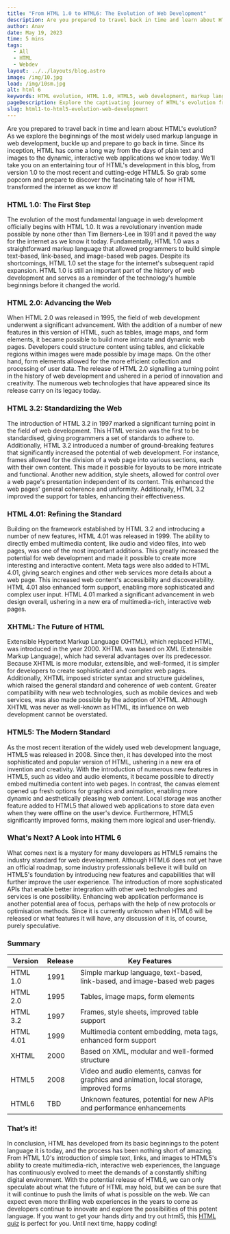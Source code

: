 ```yaml
---
title: "From HTML 1.0 to HTML6: The Evolution of Web Development"
description: Are you prepared to travel back in time and learn about HTML's evolution? Let's explore the beginnings of the most widely used markup language.
author: Anav
date: May 19, 2023
time: 5 mins
tags:
  - All
  - HTML
  - Webdev
layout: ../../layouts/blog.astro
image: /img/10.jpg
load: /img/10sm.jpg
alt: html 6
keywords: HTML evolution, HTML 1.0, HTML5, web development, markup language, Tim Berners-Lee, HTML history, HTML2.0, HTML3.2, HTML4.01, XHTML, HTML5 features, multimedia content, canvas element, local storage, web applications, HTML6 speculation, future of HTML, web experiences, HTML quiz, HTML course
pageDescription: Explore the captivating journey of HTML's evolution from version 1.0 to HTML5 in this entertaining blog. Discover how HTML transformed the internet.
slug: html1-to-html5-evolution-web-development
---
```


Are you prepared to travel back in time and learn about HTML's evolution? As we explore the beginnings of the most widely used markup language in web development, buckle up and prepare to go back in time. Since its inception, HTML has come a long way from the days of plain text and images to the dynamic, interactive web applications we know today. We'll take you on an entertaining tour of HTML's development in this blog, from version 1.0 to the most recent and cutting-edge HTML5. So grab some popcorn and prepare to discover the fascinating tale of how HTML transformed the internet as we know it!



### HTML 1.0: The First Step

The evolution of the most fundamental language in web development officially begins with HTML 1.0. It was a revolutionary invention made possible by none other than Tim Berners-Lee in 1991 and it paved the way for the internet as we know it today. Fundamentally, HTML 1.0 was a straightforward markup language that allowed programmers to build simple text-based, link-based, and image-based web pages. Despite its shortcomings, HTML 1.0 set the stage for the internet's subsequent rapid expansion. HTML 1.0 is still an important part of the history of web development and serves as a reminder of the technology's humble beginnings before it changed the world.



### HTML 2.0: Advancing the Web

When HTML 2.0 was released in 1995, the field of web development underwent a significant advancement. With the addition of a number of new features in this version of HTML, such as tables, image maps, and form elements, it became possible to build more intricate and dynamic web pages. Developers could structure content using tables, and clickable regions within images were made possible by image maps. On the other hand, form elements allowed for the more efficient collection and processing of user data. The release of HTML 2.0 signalling a turning point in the history of web development and ushered in a period of innovation and creativity. The numerous web technologies that have appeared since its release carry on its legacy today.



### HTML 3.2: Standardizing the Web

The introduction of HTML 3.2 in 1997 marked a significant turning point in the field of web development. This HTML version was the first to be standardised, giving programmers a set of standards to adhere to. Additionally, HTML 3.2 introduced a number of ground-breaking features that significantly increased the potential of web development. For instance, frames allowed for the division of a web page into various sections, each with their own content. This made it possible for layouts to be more intricate and functional. Another new addition, style sheets, allowed for control over a web page's presentation independent of its content. This enhanced the web pages' general coherence and uniformity. Additionally, HTML 3.2 improved the support for tables, enhancing their effectiveness.





### HTML 4.01: Refining the Standard

Building on the framework established by HTML 3.2 and introducing a number of new features, HTML 4.01 was released in 1999. The ability to directly embed multimedia content, like audio and video files, into web pages, was one of the most important additions. This greatly increased the potential for web development and made it possible to create more interesting and interactive content. Meta tags were also added to HTML 4.01, giving search engines and other web services more details about a web page. This increased web content's accessibility and discoverability. HTML 4.01 also enhanced form support, enabling more sophisticated and complex user input. HTML 4.01 marked a significant advancement in web design overall, ushering in a new era of multimedia-rich, interactive web pages.



### XHTML: The Future of HTML

Extensible Hypertext Markup Language (XHTML), which replaced HTML, was introduced in the year 2000. XHTML was based on XML (Extensible Markup Language), which had several advantages over its predecessor. Because XHTML is more modular, extensible, and well-formed, it is simpler for developers to create sophisticated and complex web pages. Additionally, XHTML imposed stricter syntax and structure guidelines, which raised the general standard and coherence of web content. Greater compatibility with new web technologies, such as mobile devices and web services, was also made possible by the adoption of XHTML. Although XHTML was never as well-known as HTML, its influence on web development cannot be overstated.



### HTML5: The Modern Standard

As the most recent iteration of the widely used web development language, HTML5 was released in 2008. Since then, it has developed into the most sophisticated and popular version of HTML, ushering in a new era of invention and creativity. With the introduction of numerous new features in HTML5, such as video and audio elements, it became possible to directly embed multimedia content into web pages. In contrast, the canvas element opened up fresh options for graphics and animation, enabling more dynamic and aesthetically pleasing web content. Local storage was another feature added to HTML5 that allowed web applications to store data even when they were offline on the user's device. Furthermore, HTML5 significantly improved forms, making them more logical and user-friendly.



### What's Next? A Look into HTML 6

What comes next is a mystery for many developers as HTML5 remains the industry standard for web development. Although HTML6 does not yet have an official roadmap, some industry professionals believe it will build on HTML5's foundation by introducing new features and capabilities that will further improve the user experience. The introduction of more sophisticated APIs that enable better integration with other web technologies and services is one possibility. Enhancing web application performance is another potential area of focus, perhaps with the help of new protocols or optimisation methods. Since it is currently unknown when HTML6 will be released or what features it will have, any discussion of it is, of course, purely speculative.

### Summary

| Version | Release | Key Features                                                                                      |
|---------------|---------------|--------------------------------------------------------------------------------------------------|
| HTML 1.0     | 1991         | Simple markup language, text-based, link-based, and image-based web pages                       |
| HTML 2.0     | 1995         | Tables, image maps, form elements                                                                |
| HTML 3.2     | 1997         | Frames, style sheets, improved table support                                                     |
| HTML 4.01    | 1999         | Multimedia content embedding, meta tags, enhanced form support                                   |
| XHTML        | 2000         | Based on XML, modular and well-formed structure                                                  |
| HTML5        | 2008         | Video and audio elements, canvas for graphics and animation, local storage, improved forms        |
| HTML6        | TBD          | Unknown features, potential for new APIs and performance enhancements                            |

### That’s it!

In conclusion, HTML has developed from its basic beginnings to the potent language it is today, and the process has been nothing short of amazing. From HTML 1.0's introduction of simple text, links, and images to HTML5's ability to create multimedia-rich, interactive web experiences, the language has continuously evolved to meet the demands of a constantly shifting digital environment. With the potential release of HTML6, we can only speculate about what the future of HTML may hold, but we can be sure that it will continue to push the limits of what is possible on the web. We can expect even more thrilling web experiences in the years to come as developers continue to innovate and explore the possibilities of this potent language. If you want to get your hands dirty and try out html5, this [HTML quiz](https://codeology.net/quizzes/html-easy) is perfect for you. Until next time, happy coding!